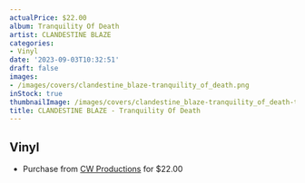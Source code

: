 ```yaml
---
actualPrice: $22.00
album: Tranquility Of Death
artist: CLANDESTINE BLAZE
categories:
- Vinyl
date: '2023-09-03T10:32:51'
draft: false
images:
- /images/covers/clandestine_blaze-tranquility_of_death.png
inStock: true
thumbnailImage: /images/covers/clandestine_blaze-tranquility_of_death-thumb.png
title: CLANDESTINE BLAZE - Tranquility Of Death
---
```


## Vinyl
* Purchase from [CW Productions](https://shop.cwproductions.net/products/clandestine-blaze-tranquility-of-death-lp-1) for $22.00
